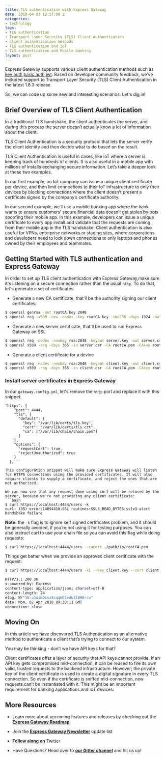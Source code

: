 ```yaml
---
title: TLS authentication with Express Gateway
date: 2018-04-03 12:57:00 Z
categories:
- technology
tags:
- TLS authentication
- Transport Layer Security (TLS) Client Authentication
- client authentication methods
- TLS authentication and IoT
- TLS authentication and Mobile banking
layout: post
---
```


Express Gateway supports various client authentication methods such as [key auth](https://www.express-gateway.io/docs/policies/key-authorization/),[basic auth](https://www.express-gateway.io/docs/policies/basic-authorization/),[jwt](https://www.express-gateway.io/docs/policies/jwt/). Based on developer community feedback, we’ve included support to Transport Layer Security (TLS) Client Authentication in the latest 1.8.0 release. 

So, we can code up some new and interesting scenarios. Let's dig in!

<!--excerpt-->

## Brief Overview of TLS Client Authentication

In a traditional TLS handshake, the client authenticates the server, and during this process the server doesn’t actually know a lot of information about the client.

TLS Client Authentication is a security protocol that lets the server verify the client identity and then decide what to do based on the result.

TLS Client Authentication is useful in cases, like IoT where a server is keeping track of hundreds of clients. It is also useful in a mobile app with millions of installs exchanging secure information. Let’s take a deeper look at these two examples.

In our first example, an IoT company can issue a unique client certificate per device, and then limit connections to their IoT infrastructure to only their devices by blocking connections where the client doesn’t present a certificate signed by the company’s certificate authority.

In our second example, we’ll use a mobile banking app where the bank wants to ensure customers’ secure financial data doesn’t get stolen by bots spoofing their mobile app. In this example, developers can issue a unique certificate to every app install and validate that the requests are coming from their mobile app in the TLS handshake. Client authentication is also useful for VPNs, enterprise networks or staging sites, where corporations and developers need to lock down connections to only laptops and phones owned by their employees and teammates.

## Getting Started with TLS authentication and Express Gateway

In order to set up TLS client authentication with Express Gateway,make sure it's listening on a secure connection rather than the usual `http`. 
To do that, let's generate a set of certificates:

* Generate a new CA certificate, that'll be the authority signing our client certificates:

```bash
$ openssl genrsa -out rootCA.key 2048
$ openssl req -x509 -new -nodes -key rootCA.key -sha256 -days 1024 -out rootCA.pem
```

* Generate a new server certificate, that'll be used to run Express Gateway on SSL

```bash
$ openssl req -nodes -newkey rsa:2048 -keyout server.key -out server.csr
$ openssl x509 -req -days 365 -in server.csr -CA rootCA.pem -CAkey rootCA.key -set_serial 01 -out server.crt
```

* Generate a client certificate for a device

```bash
$ openssl req -nodes -newkey rsa:2048 -keyout client.key -out client.csr
$ openssl x509 -req -days 365 -in client.csr -CA rootCA.pem -CAkey rootCA.key -set_serial 01 -out client.crt
```

### Install server certificates in Express Gateway

In our `gateway.config.yml`, let's remove the `http` port and replace it with this snippet:

```
"https": {
    "port": 4444,
    "tls": {
      "default": {
        "key": "/var/lib/certs/tls.key",
        "cert": "/var/lib/certs/tls.crt",
        "ca": ["/var/lib/chain/chain.pem"]
      }
    },
    "options": {
      "requestCert": true,
      "rejectUnauthorized": true
    }
  },```

This configuration snippet will make sure Express Gateway will listen for HTTPS connections using the provided certificates. It will also require clients to supply a certificate, and reject the ones that are not authorized.

We can now see that any request done using curl will be refused by the server, because we're not providing any client certificate:
```bash
$ curl https://localhost:4444/users -k
curl: (35) error:14094410:SSL routines:SSL3_READ_BYTES:sslv3 alert handshake failure
```

**Note:** the `-k` flag is to ignore self signed certificates problem, and it should be generally avoided, if you’re not using it for testing purposes. You can also instruct curl to use your chain file so you can avoid this flag while doing requests:

```bash
$ curl https://localhost:4444/users --cacert ./path/to/rootCA.pem
```

Things get better when we provide an approved client certificate with the request:

```bash
$ curl https://localhost:4444/users -ki --key client.key --cert client.crt

HTTP/1.1 200 OK
x-powered-by: Express
content-type: application/json; charset=utf-8
content-length: 24
etag: W/"18-a5uimDcszXcqqnD3edbZl0H8rcw"
date: Mon, 02 Apr 2018 09:38:11 GMT
connection: close
```

## Moving On

In this article we have discovered TLS Authentication as an alternative method to authenticate a client that’s trying to connect to our system. 

You may be thinking - don’t we have API keys for that? 

Client certificates offer a layer of security that API keys cannot provide. If an API key gets compromised mid-connection, it can be reused to fire its own valid, trusted requests to the backend infrastructure. However; the private key of the client certificate is used to create a digital signature in every TLS connection. So even if the certificate is sniffed mid-connection, new requests can’t be instantiated with it. This might be an important requirement for banking applications and IoT devices.

## More Resources

* Learn more about upcoming features and releases by checking out the **[Express Gateway Roadmap](https://github.com/ExpressGateway/express-gateway/milestones)**

* Join the **[Express Gateway Newsletter](https://eepurl.com/cVOqd5)** update list

* **[Follow along on](https://twitter.com/express_gateway)** Twitter

* Have Questions? Head over to **[our Gitter channel](https://gitter.im/ExpressGateway/express-gateway)** and hit us up!

